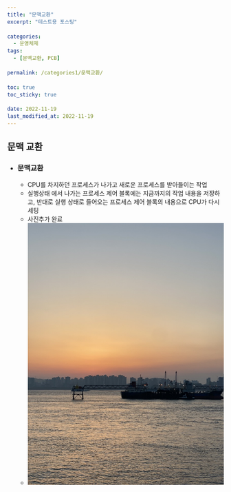 ```yaml
---
title: "문맥교환"
excerpt: "테스트용 포스팅"

categories:
  - 운영체제
tags:
  - [문맥교환, PCB]

permalink: /categories1/문맥교환/

toc: true
toc_sticky: true

date: 2022-11-19
last_modified_at: 2022-11-19
---
```


## 문맥 교환

- ### 문맥교환
  - CPU를 차지하던 프로세스가 나가고 새로운 프로세스를 받아들이는 작업
  - 실행상태 에서 나가는 프로세스 제어 블록에는 지금까지의 작업 내용을 저장하고, 반대로 실행 상태로 들어오는 프로세스 제어 블록의 내용으로 CPU가 다시 세팅
  - 사진추가 완료
  - ![choiiis github blog main](/assets/images/posts_img/문맥교환/테스트사진.jpeg)
